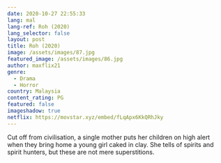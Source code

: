 ```yaml
---
date: 2020-10-27 22:55:33
lang: mal
lang-ref: Roh (2020)
lang_selector: false
layout: post
title: Roh (2020)
image: /assets/images/87.jpg
featured_image: /assets/images/86.jpg
author: maxflix21
genre:
  - Drama
  - Horror
country: Malaysia
content_rating: PG
featured: false
imageshadow: true
netflix: https://movstar.xyz/embed/fLqApx6KkQRhJky
---
```

Cut off from civilisation, a single mother puts her children on high alert when they bring home a young girl caked in clay. She tells of spirits and spirit hunters, but these are not mere superstitions.